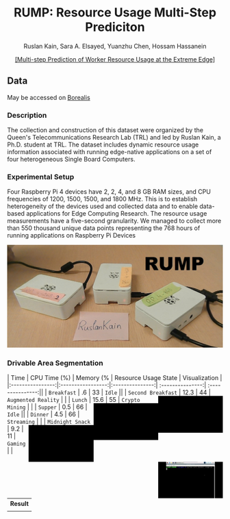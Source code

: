 <div align="center">
<h1> RUMP: Resource Usage Multi-Step Prediciton</h1>
<!-- <--!span><font size="5", > Multi-Step Prediciton of Worker Resource Usage at the Extreme Edge
</font></span> -->
  
  Ruslan Kain, Sara A. Elsayed, Yuanzhu Chen, Hossam Hassanein 
<!-- <a href="https://www.researchgate.net/publication/363157892_Multi-step_Prediction_of_Worker_Resource_Usage_at_the_Extreme_Edge">Ruslan Kain</a> -->
<div><a href="https://www.researchgate.net/publication/363157892_Multi-step_Prediction_of_Worker_Resource_Usage_at_the_Extreme_Edge">[Multi-step Prediction of Worker Resource Usage at the Extreme Edge]</a></div> 

</div>


## Data
May be accessed on [Borealis](https://borealisdata.ca/dataset.xhtml?persistentId=doi:10.5683/SP3/GOZAJE)
  

### Description

The collection and construction of this dataset were organized by the Queen's Telecommunications Research Lab (TRL) and led by Ruslan Kain, a Ph.D. student at TRL. The dataset includes dynamic resource usage information associated with running edge-native applications on a set of four heterogeneous Single Board Computers.
  
### Experimental Setup

Four Raspberry Pi 4 devices have 2, 2, 4, and 8 GB RAM sizes, and CPU frequencies of 1200, 1500, 1500, and 1800 MHz. This is to establish heterogeneity of the devices used and collected data and to enable data-based applications for Edge Computing Research. The resource usage measurements have a five-second granularity. We managed to collect more than 550 thousand unique data points representing the 768 hours of running applications on Raspberry Pi Devices

<td><img src=figures/RPis.jpg/></td>


### Drivable Area Segmentation
<table>

 <tr><th>Result </th> <tr>

|       Time      |       CPU Time (%)     |    Memory (%     |  Resource Usage State     |   Visualization |
|:----------------:|:-----------------:|:---------------:| :---------------:|  :---------------:||
|    `Breakfast`    |        .6       |   33   |   `Idle`   ||
|     `Second Breakfast`    |        12.3       |   44    | `Augmented Reality` | <img src="figures/AR on RPi 400.gif" width="30%" align='right'/> |
|     `Lunch`     |        15.6       |    55    | `Crypto Mining` |  <img src="figures/Mining.gif" width="30%" align='right'/> |
|      `Supper`     |        0.5       |    66    |  `Idle` ||
|     `Dinner` |        4.5       |     66    |   `Streaming` |   <img src="figures/Stream.gif" width="30%" align='right'/>  |
|     `Midnight Snack`    |     9.2    |    11     |   `Gaming`   |   <img src="figures/Game.gif" width="30%" align='right'/>   |

 
  
</td><td>



